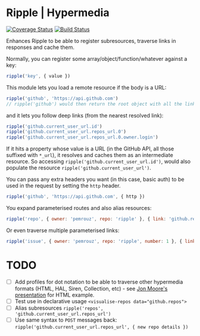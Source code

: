 # Ripple | Hypermedia
[![Coverage Status](https://coveralls.io/repos/rijs/hypermedia/badge.svg?branch=master&service=github)](https://coveralls.io/github/rijs/hypermedia?branch=master)
[![Build Status](https://travis-ci.org/rijs/hypermedia.svg)](https://travis-ci.org/rijs/hypermedia)

Enhances Ripple to be able to register subresources, traverse links in responses and cache them.

Normally, you can register some array/object/function/whatever against a key:

```js
ripple('key', { value })
```

This module lets you load a remote resource if the body is a URL:

```js
ripple('github', 'https://api.github.com')
// ripple('github') would then return the root object with all the links
```

and it lets you follow deep links (from the nearest resolved link):

```js
ripple('github.current_user_url.id')
ripple('github.current_user_url.repos_url.0')
ripple('github.current_user_url.repos_url.0.owner.login')
```

If it hits a property whose value is a URL (in the GitHub API, all those suffixed with `*_url`), it resolves and caches them as an intermediate resource. So accessing `ripple('github.current_user_url.id')`, would also populate the resource `ripple('github.current_user_url')`.

You can pass any extra headers you want (in this case, basic auth) to be used in the request by setting the `http` header.

```js
ripple('github', 'https://api.github.com', { http })
```

You expand parameterised routes and also alias resources:

```js
ripple('repo', { owner: 'pemrouz', repo: 'ripple' }, { link: 'github.repository_url' })
```

Or even traverse multiple parameterised links:

```js
ripple('issue', { owner: 'pemrouz', repo: 'ripple', number: 1 }, { link: 'github.repository_url.issues_url' })
```

# TODO

* [ ] Add profiles for dot notation to be able to traverse other hypermedia formats (HTML, HAL, Siren, Collection, etc) - see [Jon Moore's presentation](http://www.infoq.com/presentations/web-api-html) for HTML example.
* [ ] Test use in declarative usage `<visualise-repos data="github.repos">` 
* [ ] Alias subresources `ripple('repos', 'github.current_user_url.repos_url')`
* [ ] Use same syntax to `POST` messages back: `ripple('github.current_user_url.repos_url', { new repo details })`
